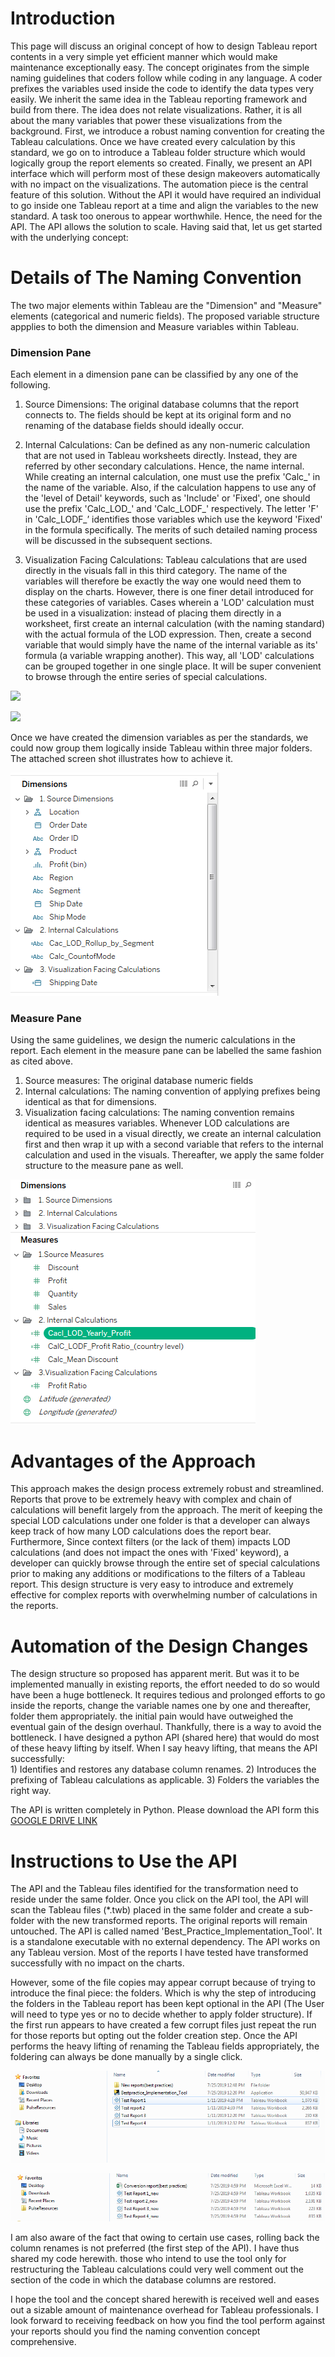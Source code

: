 #  Introduction 

This page will discuss an original concept of how to design Tableau report contents in a very simple yet efficient manner which would make  maintenance exceptionally easy. The concept originates from the simple naming guidelines that coders follow while coding in any language. A coder prefixes the variables used inside the code to identify the data types very easily. We inherit the same idea in the Tableau reporting framework and build from there. The idea does not relate visualizations. Rather, it is all about the many variables that power these visualizations from the background. First, we introduce a robust naming convention for creating the Tableau calculations. Once we have created every calculation by this standard, we go on to introduce a Tableau folder structure which would logically group the report elements so created. Finally, we present an API interface which will perform most of these design makeovers automatically with no impact on the visualizations. The automation piece is the central feature of this solution. Without the API it would have required an individual to go inside one Tableau report at a time and align the variables to the new standard. A task too onerous to appear worthwhile. Hence, the need for the API. The API allows the solution to scale.
Having said that, let us get started with the underlying concept:

#  Details of The Naming Convention

The two major elements within Tableau are the "Dimension" and "Measure" elements (categorical and numeric fields). The proposed variable structure appplies to both the dimension and Measure variables within Tableau.

###  Dimension Pane
Each element in a dimension pane can be classified by any one of the following.

 1. Source Dimensions: The original database columns that the report connects to. The fields should be kept at its original form and no renaming of the database fields should ideally occur.

 2. Internal Calculations: Can be defined as any non-numeric calculation that are not used in Tableau worksheets directly. Instead, they are referred by other secondary calculations. Hence, the name internal. While creating an internal calculation, one must use the prefix 'Calc_' in the name of the variable. Also, if the calculation happens to use any of the 'level of Detail' keywords, such as 'Include' or 'Fixed', one should use the prefix 'Calc_LOD_' and 'Calc_LODF_' respectively. The letter 'F' in 'Calc_LODF_’ identifies those variables which use the keyword 'Fixed' in the formula specifically. The merits of such detailed naming process will be discussed in the subsequent sections.

 
 3. Visualization Facing Calculations: Tableau calculations that are used directly in the visuals fall in this third category. The name of the variables will therefore be exactly the way one would need them to display on the charts. 
 However, there is one finer detail introduced for these categories of variables. Cases wherein a 'LOD' calculation must be used in a visualization: instead of placing them directly in a worksheet, first create an internal calculation (with the naming standard) with the actual formula of the LOD expression. Then, create a second variable that would simply have the name of the internal variable as its' formula (a variable wrapping another). This way, all 'LOD' calculations can be grouped together in one single place. It will be super convenient to browse through the entire series of special calculations.
 
![](https://github.com/Priyak1985/Tableau-Variable-Naming-Convention-API-Automation/blob/master/Screen%20shot%206.PNG)
 
![](https://github.com/Priyak1985/Tableau-Variable-Naming-Convention-API-Automation/blob/master/Screen%20shot%207.PNG)

Once we have created the dimension variables as per the standards, we could now group them logically inside Tableau within three major folders. The attached screen shot illustrates how to achieve it.

![](https://github.com/Priyak1985/Tableau-Best-Practice-Concept/blob/master/Screen%20shot%201.PNG)

###  Measure Pane

Using the same guidelines, we design the numeric calculations in the report. Each element in the measure pane can be labelled the same fashion as cited above. 

  1. Source measures: The original database numeric fields
  2. Internal calculations: The naming convention of applying prefixes being identical as that for dimensions.
  3. Visualization facing calculations: The naming convention remains identical as measures variables. Whenever LOD calculations are required to be used in a visual directly, we create an internal calculation first and then wrap it up with a second variable that refers to the internal calculation and used in the visuals. 
Thereafter, we apply the same folder structure to the measure pane as well.


![](https://github.com/Priyak1985/Tableau-Best-Practice-Concept/blob/master/Screen%20shot%202.PNG)


# Advantages of the Approach

This approach makes the design process extremely robust and streamlined. Reports that prove to be extremely heavy with complex and chain of calculations will benefit largely from the approach. The merit of keeping the special LOD calculations under one folder is that a developer can always keep track of how many LOD calculations does the report bear. Furthermore, Since context filters (or the lack of them) impacts LOD calculations (and does not impact the ones with 'Fixed' keyword), a developer can quickly browse through the entire set of special calculations prior to making any additions or modifications to the filters of a  Tableau report.
This design structure is very easy to introduce and extremely effective for complex reports with overwhelming number of calculations in the reports. 

# Automation of the Design Changes
The design structure so proposed has apparent merit. But was it to be implemented manually in existing reports, the effort needed to do so would have been a huge bottleneck. It requires tedious and prolonged efforts to go inside the reports, change the variable names one by one and thereafter, folder them appropriately. the initial pain would have outweighed the eventual gain of the design overhaul.
Thankfully, there is a way to avoid the bottleneck. I have designed a python API (shared here) that would do most of these heavy lifting by itself. When I say heavy lifting, that means the API successfully:    
                        1) Identifies and restores any database column renames.
                        2) Introduces the prefixing of Tableau calculations as applicable. 
                        3) Folders the variables the right way.

The API is written completely in Python. Please download the API form this [GOOGLE DRIVE LINK](https://drive.google.com/open?id=1iFmsKL2wDcoQsmgkqmuskVNsSc9L53rs)


# Instructions to Use the API

The API and the Tableau files identified for the transformation need to reside under the same folder. Once you click on the API tool, the API will scan the Tableau files (*.twb) placed in the same folder and create a sub-folder with the new transformed reports. The original reports will remain untouched. The API is called named 'Best_Practice_Implementation_Tool'.
It is a standalone executable with no external dependency. The API works on any Tableau version. Most of the reports I have tested have transformed successfully with no impact on the charts. 

However, some of the file copies may appear corrupt because of trying to introduce the final piece: the folders. Which is why the step of introducing the folders in the Tableau report has been kept optional in the API (The User will need to type yes or no to decide whether to apply folder structure). If the first run appears to have created a few corrupt files just repeat the run for those reports but opting out the folder creation step. Once the API performs the heavy lifting of renaming the Tableau fields appropriately, the foldering can always be done manually by a single click.


![](https://github.com/Priyak1985/Tableau-Best-Practice-Concept/blob/master/Screen%20shot%203.PNG)

![](https://github.com/Priyak1985/Tableau-Best-Practice-Concept/blob/master/Screen%20shot%204.PNG)


I am also aware of the fact that owing to certain use cases, rolling back the column renames is not preferred (the first step of the API). I have thus shared my code herewith. those who intend to use the tool only for restructuring the Tableau calculations could very well comment out the section of the code in which the database columns are restored.

I hope the tool and the concept shared herewith is received well and eases out a sizable amount of maintenance overhead for Tableau professionals. I look forward to receiving feedback on how you find the tool perform against your reports should you find the naming convention concept comprehensive. 
